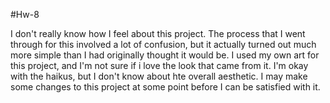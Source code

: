 #Hw-8

I don't really know how I feel about this project. The process that I went through for this involved a lot of confusion, but it actually turned out much more simple than I had originally thought it would be. I used my own art for this project, and I'm not sure if i love the look that came from it. I'm okay with the haikus, but I don't know about hte overall aesthetic. I may make some changes to this project at some point before I can be satisfied with it.

